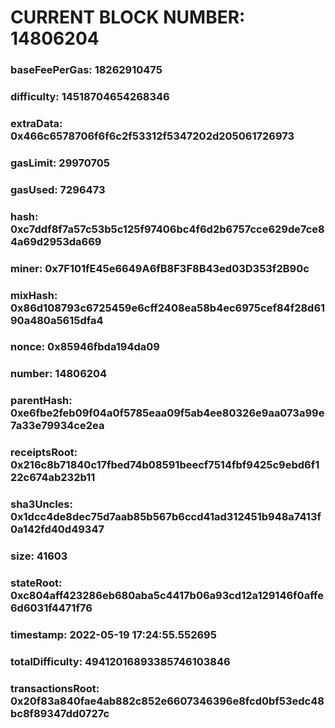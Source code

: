 # CURRENT BLOCK NUMBER: 14806204

### baseFeePerGas: 18262910475
### difficulty: 14518704654268346
### extraData: 0x466c6578706f6f6c2f53312f5347202d205061726973
### gasLimit: 29970705
### gasUsed: 7296473
### hash: 0xc7ddf8f7a57c53b5c125f97406bc4f6d2b6757cce629de7ce84a69d2953da669
### miner: 0x7F101fE45e6649A6fB8F3F8B43ed03D353f2B90c
### mixHash: 0x86d108793c6725459e6cff2408ea58b4ec6975cef84f28d6190a480a5615dfa4
### nonce: 0x85946fbda194da09
### number: 14806204
### parentHash: 0xe6fbe2feb09f04a0f5785eaa09f5ab4ee80326e9aa073a99e7a33e79934ce2ea
### receiptsRoot: 0x216c8b71840c17fbed74b08591beecf7514fbf9425c9ebd6f122c674ab232b11
### sha3Uncles: 0x1dcc4de8dec75d7aab85b567b6ccd41ad312451b948a7413f0a142fd40d49347
### size: 41603
### stateRoot: 0xc804aff423286eb680aba5c4417b06a93cd12a129146f0affe6d6031f4471f76
### timestamp: 2022-05-19 17:24:55.552695
### totalDifficulty: 49412016893385746103846
### transactionsRoot: 0x20f83a840fae4ab882c852e6607346396e8fcd0bf53edc48bc8f89347dd0727c
